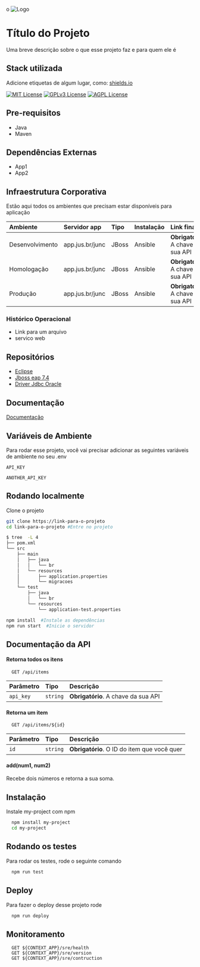 o
![Logo](https://dev-to-uploads.s3.amazonaws.com/uploads/articles/th5xamgrr6se0x5ro4g6.png)


# Título do Projeto

Uma breve descrição sobre o que esse projeto faz e para quem ele é


## Stack utilizada

Adicione etiquetas de algum lugar, como: [shields.io](https://shields.io/)

[![MIT License](https://img.shields.io/badge/License-MIT-green.svg)](https://choosealicense.com/licenses/mit/)
[![GPLv3 License](https://img.shields.io/badge/License-GPL%20v3-yellow.svg)](https://opensource.org/licenses/)
[![AGPL License](https://img.shields.io/badge/license-AGPL-blue.svg)](http://www.gnu.org/licenses/agpl-3.0)


## Pre-requisitos
 - Java
 - Maven

## Dependências Externas
 - App1
 - App2

## Infraestrutura Corporativa
Estão aqui todos os ambientes que precisam estar disponíveis para aplicação

|Ambiente| Servidor app   | Tipo       | Instalação |Link final                           |IC
|:-------| :----------    | :--------- |:-----------|:---------------------------------- |:--------|
|Desenvolvimento| app.jus.br/junc| JBoss      | Ansible    |**Obrigatório**. A chave da sua API |link pa ic|
|Homologação| app.jus.br/junc| JBoss      | Ansible    |**Obrigatório**. A chave da sua API |link pa ic|
|Produção| app.jus.br/junc| JBoss      | Ansible    |**Obrigatório**. A chave da sua API |link pa ic|

### Histórico Operacional
 - Link para um arquivo
 - servico web

## Repositórios

 - [Eclipse](https://awesomeopensource.com/project/elangosundar/awesome-README-templates)
 - [Jboss eap 7.4](https://github.com/matiassingers/awesome-readme)
 - [Driver Jdbc Oracle ](https://bulldogjob.com/news/449-how-to-write-a-good-readme-for-your-github-project)


## Documentação

[Documentação](https://link-da-documentação)


## Variáveis de Ambiente

Para rodar esse projeto, você vai precisar adicionar as seguintes variáveis de ambiente no seu .env

`API_KEY`

`ANOTHER_API_KEY`


## Rodando localmente

Clone o projeto

```sh
git clone https://link-para-o-projeto
cd link-para-o-projeto #Entre no projeto

$ tree  -L 4 
├── pom.xml
└── src
    ├── main
    │   ├── java
    │   │   └── br
    │   └── resources
    │       ├── application.properties
    │       └── migracoes
    └── test
        ├── java
        │   └── br
        └── resources
            └── application-test.properties

npm install  #Instale as dependências
npm run start  #Inicie o servidor
```


## Documentação da API

#### Retorna todos os itens

```http
  GET /api/items
```

| Parâmetro   | Tipo       | Descrição                           |
| :---------- | :--------- | :---------------------------------- |
| `api_key` | `string` | **Obrigatório**. A chave da sua API |

#### Retorna um item

```http
  GET /api/items/${id}
```

| Parâmetro   | Tipo       | Descrição                                   |
| :---------- | :--------- | :------------------------------------------ |
| `id`      | `string` | **Obrigatório**. O ID do item que você quer |

#### add(num1, num2)

Recebe dois números e retorna a sua soma.


## Instalação

Instale my-project com npm

```bash
  npm install my-project
  cd my-project
```
    
## Rodando os testes

Para rodar os testes, rode o seguinte comando

```bash
  npm run test
```


## Deploy

Para fazer o deploy desse projeto rode

```bash
  npm run deploy
```


## Monitoramento

```http
  GET ${CONTEXT_APP}/sre/health
  GET ${CONTEXT_APP}/sre/version
  GET ${CONTEXT_APP}/sre/contruction
```
